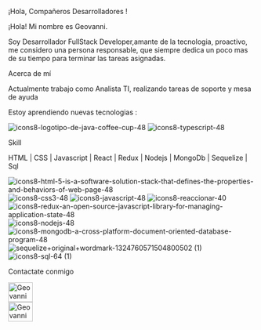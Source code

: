 ¡Hola, Compañeros Desarrolladores !

¡Hola! Mi nombre es Geovanni.

Soy Desarrollador FullStack Developer,amante de la tecnologia, proactivo, me considero una persona responsable, que siempre dedica un poco mas de su tiempo para terminar las tareas asignadas. 


Acerca de mí


Actualmente trabajo como Analista TI, realizando tareas de soporte y mesa de ayuda

Estoy aprendiendo nuevas tecnologias : 


![icons8-logotipo-de-java-coffee-cup-48](https://user-images.githubusercontent.com/46763793/218543236-5df2927c-8b96-4a14-8eeb-5b2032a722e8.png)
![icons8-typescript-48](https://user-images.githubusercontent.com/46763793/218543264-ec6649aa-1e8f-4c37-a9ec-8123d1253227.png)


Skill

HTML | CSS | Javascript | React | Redux | Nodejs | MongoDb | Sequelize | Sql


![icons8-html-5-is-a-software-solution-stack-that-defines-the-properties-and-behaviors-of-web-page-48](https://user-images.githubusercontent.com/46763793/218543411-c855da7d-b74c-465f-9ada-6100ccbd97e8.png)
![icons8-css3-48](https://user-images.githubusercontent.com/46763793/218543420-cd17aa4d-834a-4a7f-a27a-8071b8ecad56.png)
![icons8-javascript-48](https://user-images.githubusercontent.com/46763793/218543442-048ac3d2-3d36-4ab8-89f2-b869dfb3190a.png)
![icons8-reaccionar-40](https://user-images.githubusercontent.com/46763793/218543457-f09dc222-1db7-42e9-894e-84cd6ba72c0f.png)
![icons8-redux-an-open-source-javascript-library-for-managing-application-state-48](https://user-images.githubusercontent.com/46763793/218550395-33877835-089f-44ed-9301-ce1c581b98b3.png)
![icons8-nodejs-48](https://user-images.githubusercontent.com/46763793/218543485-faa78867-089d-40de-8065-2de4e9cfd75c.png)
![icons8-mongodb-a-cross-platform-document-oriented-database-program-48](https://user-images.githubusercontent.com/46763793/218543504-fe6101bc-8ba1-4394-8572-59e212d70b66.png)
![sequelize+original+wordmark-1324760571504800502 (1)](https://user-images.githubusercontent.com/46763793/218549886-5ed64de6-8911-4fa0-827a-393999ee4bb0.png)
![icons8-sql-64 (1)](https://user-images.githubusercontent.com/46763793/218550197-06a3838b-d488-467e-aa6a-541595017eb5.png)



Contactate conmigo 


<a href="https://www.linkedin.com/in/geovanny-casadiegos-rodriguez-86154a143/" target="blank"><img align="center" src="https://user-images.githubusercontent.com/46763793/218552299-c42b6098-aa33-4955-b18b-a9f3188f732f.png" alt="Geovanni Casadiegos Rodriguez" height="40" width="50" /></a>      
<a href="https://github.com/Geovanny89" target="blank"><img align="center" src="https://user-images.githubusercontent.com/46763793/218553030-d7348fc6-6fe1-4ce1-9f8f-6eaf580a9683.gif" alt="Geovanni Casadiegos Rodriguez" height="40" width="50" /></a>





